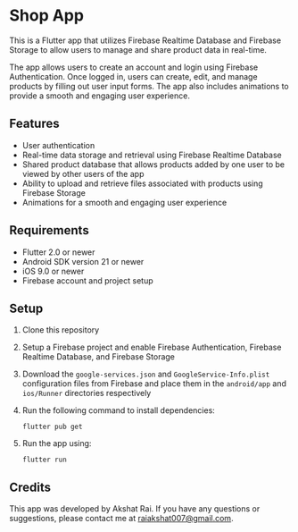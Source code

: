 # Shop App

This is a Flutter app that utilizes Firebase Realtime Database and Firebase Storage to allow users to manage and share product data in real-time. 

The app allows users to create an account and login using Firebase Authentication. Once logged in, users can create, edit, and manage products by filling out user input forms. The app also includes animations to provide a smooth and engaging user experience.

## Features

- User authentication
- Real-time data storage and retrieval using Firebase Realtime Database
- Shared product database that allows products added by one user to be viewed by other users of the app
- Ability to upload and retrieve files associated with products using Firebase Storage
- Animations for a smooth and engaging user experience

## Requirements

- Flutter 2.0 or newer
- Android SDK version 21 or newer
- iOS 9.0 or newer
- Firebase account and project setup

## Setup

1. Clone this repository
2. Setup a Firebase project and enable Firebase Authentication, Firebase Realtime Database, and Firebase Storage
3. Download the `google-services.json` and `GoogleService-Info.plist` configuration files from Firebase and place them in the `android/app` and `ios/Runner` directories respectively
4. Run the following command to install dependencies: 

   ```
   flutter pub get
   ```

5. Run the app using:

   ```
   flutter run
   ```



## Credits

This app was developed by Akshat Rai. If you have any questions or suggestions, please contact me at raiakshat007@gmail.com.